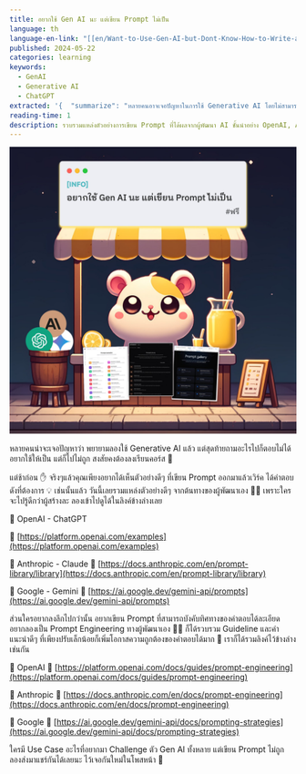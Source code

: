 ```yaml
---
title: อยากใช้ Gen AI นะ แต่เขียน Prompt ไม่เป็น
language: th
language-en-link: "[[en/Want-to-Use-Gen-AI-but-Dont-Know-How-to-Write-a-Prompt|Want-to-Use-Gen-AI-but-Dont-Know-How-to-Write-a-Prompt]]"
published: 2024-05-22
categories: learning
keywords:
  - GenAI
  - Generative AI
  - ChatGPT
extracted: '{  "summarize": "หลายคนอาจเจอปัญหาในการใช้ Generative AI โดยไม่สามารถถามคำถามได้ถูกต้อง แต่จริงๆ แล้วคุณเพียงต้องการเห็นตัวอย่างดีๆ ของ Prompt ที่เวิร์ค วันนี้เรารวมแหล่งตัวอย่างดีๆ จากผู้พัฒนาเอง เช่น OpenAI, Anthropic และ Google",  "keywords": ["Generative AI", "Prompt", "OpenAI", "Anthropic", "Google", "Prompt Engineering", "ChatGPT"]}'
reading-time: 1
description: รวบรวมแหล่งตัวอย่างการเขียน Prompt ที่ได้ผลจากผู้พัฒนา AI ชั้นนำอย่าง OpenAI, Anthropic และ Google พร้อมแนวทางการเป็น Prompt Engineer ที่มีประสิทธิภาพ
---
```

![441580942_122116196402287989_7372035436482167927_n.jpg](441580942_122116196402287989_7372035436482167927_n.jpg)

หลายคนน่าจะเจอปัญหาว่า พยายามลองใช้ Generative AI แล้ว แต่สุดท้ายถามอะไรไปก็ตอบไม่ได้ อยากใช้ให้เป็น แต่ก็ไปไม่ถูก สงสัยคงต้องลงเรียนคอร์ส 🤔

แต่ช้าก่อน ✋ จริงๆแล้วคุณเพียงอยากได้เห็นตัวอย่างดีๆ ที่เขียน Prompt ออกมาแล้วเวิร์ค ได้คำตอบดังที่ต้องการ 💡 เช่นนั้นแล้ว วันนี้เลยรวมแหล่งตัวอย่างดีๆ จากต้นทางของผู้พัฒนาเอง 👨‍💻 เพราะใครจะไปรู้ดีกว่าผู้สร้างละ ลองเข้าไปดูได้ในลิงค์ข้างล่างเลย

🌟 OpenAI - ChatGPT

🔗 [https://platform.openai.com/examples](https://platform.openai.com/examples)

🌟 Anthropic - Claude 🔗 [https://docs.anthropic.com/en/prompt-library/library](https://docs.anthropic.com/en/prompt-library/library)

🌟 Google - Gemini 🔗 [https://ai.google.dev/gemini-api/prompts](https://ai.google.dev/gemini-api/prompts)

ส่วนใครอยากลงลึกไปกว่านั้น อยากเขียน Prompt ที่สามารถบังคับทิศทางของคำตอบได้ละเอียด อยากลองเป็น Prompt Engineering ทางผู้พัฒนาเอง 👨‍💻 ก็ได้รวบรวม Guideline และคำแนะนำดีๆ ที่เพียงปรับเล็กน้อยก็เพิ่มโอกาสความถูกต้องของคำตอบได้มาก 🎯 เราก็ได้รวมลิงค์ไว้ข้างล่างเช่นกัน

🔹 OpenAI 🔗 [https://platform.openai.com/docs/guides/prompt-engineering](https://platform.openai.com/docs/guides/prompt-engineering)

🔹 Anthropic 🔗 [https://docs.anthropic.com/en/docs/prompt-engineering](https://docs.anthropic.com/en/docs/prompt-engineering)

🔹 Google 🔗 [https://ai.google.dev/gemini-api/docs/prompting-strategies](https://ai.google.dev/gemini-api/docs/prompting-strategies)

ใครมี Use Case อะไรที่อยากมา Challenge ตัว Gen AI ทั้งหลาย แต่เขียน Prompt ไม่ถูก ลองส่งมาแชร์กันได้เลยนะ ไว้เจอกันใหม่ในโพสหน้า 👋